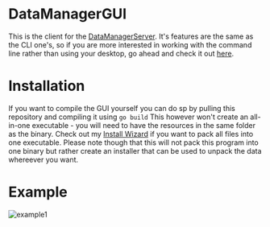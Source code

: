# DataManagerGUI
This is the client for the [DataManagerServer](https://github.com/JojiiOfficial/DataManagerServer). It's features are the same as the CLI one's, so
if you are more interested in working with the command line rather than using your desktop, go ahead and check it out
[here](https://github.com/DataManager-Go/DataManagerCLI).

# Installation
If you want to compile the GUI yourself you can do sp by pulling this repository and compiling it using ```go build```
This however won't create an all-in-one executable - you will need to have the resources in the same folder as the binary.
Check out my [Install Wizard](https://github.com/Yukaru-san/InstallWizard) if you want to pack all files into one executable.
Please note though that this will not pack this program into one binary but rather create an installer that can be used to unpack the data
whereever you want.

# Example
![example1](https://very.highly.illegal-dark-web-server.xyz/preview/raw/KUtn0f2LAkSsLkTsIZkMcQPKz)
